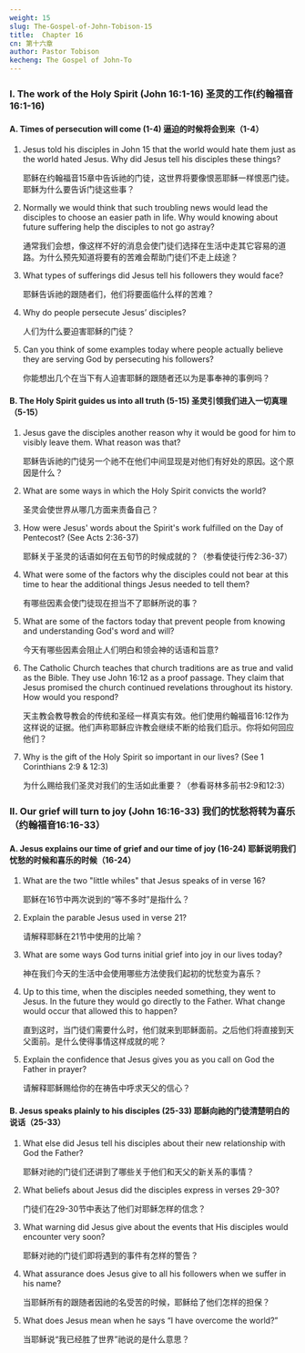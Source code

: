```yaml
---
weight: 15
slug: The-Gospel-of-John-Tobison-15
title:  Chapter 16
cn: 第十六章
author: Pastor Tobison
kecheng: The Gospel of John-To
---
```



### I. The work of the Holy Spirit (John 16:1-16) 圣灵的工作(约翰福音16:1-16)

#### A. Times of persecution will come (1-4) 逼迫的时候将会到来（1-4）

1. Jesus told his disciples in John 15 that the world would hate them just as the world hated Jesus. Why did Jesus tell his disciples these things?

    耶稣在约翰福音15章中告诉祂的门徒，这世界将要像恨恶耶稣一样恨恶门徒。耶稣为什么要告诉门徒这些事？

2. Normally we would think that such troubling news would lead the disciples to choose an easier path in life. Why would knowing about future suffering help the disciples to not go astray?

    通常我们会想，像这样不好的消息会使门徒们选择在生活中走其它容易的道路。为什么预先知道将要有的苦难会帮助门徒们不走上歧途？

3. What types of sufferings did Jesus tell his followers they would face?

    耶稣告诉祂的跟随者们，他们将要面临什么样的苦难？

4. Why do people persecute Jesus’ disciples?

    人们为什么要迫害耶稣的门徒？

5. Can you think of some examples today where people actually believe they are serving God by persecuting his followers?

    你能想出几个在当下有人迫害耶稣的跟随者还以为是事奉神的事例吗？


#### B. The Holy Spirit guides us into all truth (5-15) 圣灵引领我们进入一切真理（5-15）

1. Jesus gave the disciples another reason why it would be good for him to visibly leave them. What reason was that?

    耶稣告诉祂的门徒另一个祂不在他们中间显现是对他们有好处的原因。这个原因是什么？

2. What are some ways in which the Holy Spirit convicts the world?

    圣灵会使世界从哪几方面来责备自己？

3. How were Jesus' words about the Spirit's work fulfilled on the Day of Pentecost? (See Acts 2:36-37)

    耶稣关于圣灵的话语如何在五旬节的时候成就的？（参看使徒行传2:36-37）

4. What were some of the factors why the disciples could not bear at this time to hear the additional things Jesus needed to tell them?

    有哪些因素会使门徒现在担当不了耶稣所说的事？

5. What are some of the factors today that prevent people from knowing and understanding God's word and will?

    今天有哪些因素会阻止人们明白和领会神的话语和旨意?

6. The Catholic Church teaches that church traditions are as true and valid as the Bible. They use John 16:12 as a proof passage. They claim that Jesus promised the church continued revelations throughout its history. How would you respond?

    天主教会教导教会的传统和圣经一样真实有效。他们使用约翰福音16:12作为这样说的证据。他们声称耶稣应许教会继续不断的给我们启示。你将如何回应他们？

7. Why is the gift of the Holy Spirit so important in our lives? (See 1 Corinthians 2:9 & 12:3)

    为什么赐给我们圣灵对我们的生活如此重要？（参看哥林多前书2:9和12:3）


### II. Our grief will turn to joy (John 16:16-33) 我们的忧愁将转为喜乐（约翰福音16:16-33）

#### A. Jesus explains our time of grief and our time of joy (16-24) 耶稣说明我们忧愁的时候和喜乐的时候（16-24）

1. What are the two "little whiles" that Jesus speaks of in verse 16?

    耶稣在16节中两次说到的“等不多时”是指什么？

2. Explain the parable Jesus used in verse 21?

    请解释耶稣在21节中使用的比喻？

3. What are some ways God turns initial grief into joy in our lives today?

    神在我们今天的生活中会使用哪些方法使我们起初的忧愁变为喜乐？

4. Up to this time, when the disciples needed something, they went to Jesus. In the future they would go directly to the Father. What change would occur that allowed this to happen?

    直到这时，当门徒们需要什么时，他们就来到耶稣面前。之后他们将直接到天父面前。是什么使得事情这样成就的呢？

5. Explain the confidence that Jesus gives you as you call on God the Father in prayer?

    请解释耶稣赐给你的在祷告中呼求天父的信心？


#### B. Jesus speaks plainly to his disciples (25-33) 耶稣向祂的门徒清楚明白的说话（25-33）

1. What else did Jesus tell his disciples about their new relationship with God the Father?
    
    耶稣对祂的门徒们还讲到了哪些关于他们和天父的新关系的事情？

2. What beliefs about Jesus did the disciples express in verses 29-30?

    门徒们在29-30节中表达了他们对耶稣怎样的信念？

3. What warning did Jesus give about the events that His disciples would encounter very soon?

    耶稣对祂的门徒们即将遇到的事件有怎样的警告？

4. What assurance does Jesus give to all his followers when we suffer in his name?

    当耶稣所有的跟随者因祂的名受苦的时候，耶稣给了他们怎样的担保？

5. What does Jesus mean when he says “I have overcome the world?”

    当耶稣说“我已经胜了世界”祂说的是什么意思？